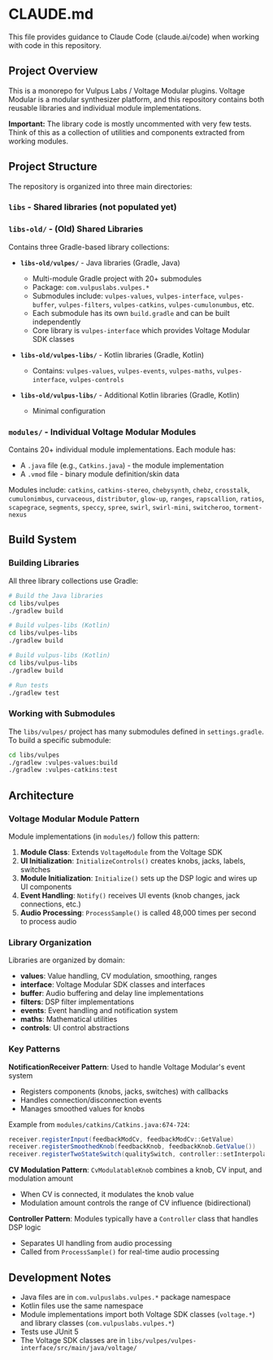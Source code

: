 # CLAUDE.md

This file provides guidance to Claude Code (claude.ai/code) when working with code in this repository.

## Project Overview

This is a monorepo for Vulpus Labs / Voltage Modular plugins. Voltage Modular is a modular synthesizer platform, and this repository contains both reusable libraries and individual module implementations.

**Important:** The library code is mostly uncommented with very few tests. Think of this as a collection of utilities and components extracted from working modules.

## Project Structure

The repository is organized into three main directories:

### `libs` - Shared libraries (not populated yet)

### `libs-old/` - (Old) Shared Libraries

Contains three Gradle-based library collections:

- **`libs-old/vulpes/`** - Java libraries (Gradle, Java)
  - Multi-module Gradle project with 20+ submodules
  - Package: `com.vulpuslabs.vulpes.*`
  - Submodules include: `vulpes-values`, `vulpes-interface`, `vulpes-buffer`, `vulpes-filters`, `vulpes-catkins`, `vulpes-cumulonumbus`, etc.
  - Each submodule has its own `build.gradle` and can be built independently
  - Core library is `vulpes-interface` which provides Voltage Modular SDK classes

- **`libs-old/vulpes-libs/`** - Kotlin libraries (Gradle, Kotlin)
  - Contains: `vulpes-values`, `vulpes-events`, `vulpes-maths`, `vulpes-interface`, `vulpes-controls`

- **`libs-old/vulpus-libs/`** - Additional Kotlin libraries (Gradle, Kotlin)
  - Minimal configuration

### `modules/` - Individual Voltage Modular Modules

Contains 20+ individual module implementations. Each module has:
- A `.java` file (e.g., `Catkins.java`) - the module implementation
- A `.vmod` file - binary module definition/skin data

Modules include: `catkins`, `catkins-stereo`, `chebysynth`, `chebz`, `crosstalk`, `cumulonimbus`, `curvaceous`, `distributor`, `glow-up`, `ranges`, `rapscallion`, `ratios`, `scapegrace`, `segments`, `speccy`, `spree`, `swirl`, `swirl-mini`, `switcheroo`, `torment-nexus`

## Build System

### Building Libraries

All three library collections use Gradle:

```bash
# Build the Java libraries
cd libs/vulpes
./gradlew build

# Build vulpes-libs (Kotlin)
cd libs/vulpes-libs
./gradlew build

# Build vulpus-libs (Kotlin)
cd libs/vulpus-libs
./gradlew build

# Run tests
./gradlew test
```

### Working with Submodules

The `libs/vulpes/` project has many submodules defined in `settings.gradle`. To build a specific submodule:

```bash
cd libs/vulpes
./gradlew :vulpes-values:build
./gradlew :vulpes-catkins:test
```

## Architecture

### Voltage Modular Module Pattern

Module implementations (in `modules/`) follow this pattern:

1. **Module Class**: Extends `VoltageModule` from the Voltage SDK
2. **UI Initialization**: `InitializeControls()` creates knobs, jacks, labels, switches
3. **Module Initialization**: `Initialize()` sets up the DSP logic and wires up UI components
4. **Event Handling**: `Notify()` receives UI events (knob changes, jack connections, etc.)
5. **Audio Processing**: `ProcessSample()` is called 48,000 times per second to process audio

### Library Organization

Libraries are organized by domain:
- **values**: Value handling, CV modulation, smoothing, ranges
- **interface**: Voltage Modular SDK classes and interfaces
- **buffer**: Audio buffering and delay line implementations
- **filters**: DSP filter implementations
- **events**: Event handling and notification system
- **maths**: Mathematical utilities
- **controls**: UI control abstractions

### Key Patterns

**NotificationReceiver Pattern**: Used to handle Voltage Modular's event system
- Registers components (knobs, jacks, switches) with callbacks
- Handles connection/disconnection events
- Manages smoothed values for knobs

Example from `modules/catkins/Catkins.java:674-724`:
```java
receiver.registerInput(feedbackModCv, feedbackModCv::GetValue)
receiver.registerSmoothedKnob(feedbackKnob, feedbackKnob.GetValue())
receiver.registerTwoStateSwitch(qualitySwitch, controller::setInterpolationQuality)
```

**CV Modulation Pattern**: `CvModulatableKnob` combines a knob, CV input, and modulation amount
- When CV is connected, it modulates the knob value
- Modulation amount controls the range of CV influence (bidirectional)

**Controller Pattern**: Modules typically have a `Controller` class that handles DSP logic
- Separates UI handling from audio processing
- Called from `ProcessSample()` for real-time audio processing

## Development Notes

- Java files are in `com.vulpuslabs.vulpes.*` package namespace
- Kotlin files use the same namespace
- Module implementations import both Voltage SDK classes (`voltage.*`) and library classes (`com.vulpuslabs.vulpes.*`)
- Tests use JUnit 5
- The Voltage SDK classes are in `libs/vulpes/vulpes-interface/src/main/java/voltage/`
